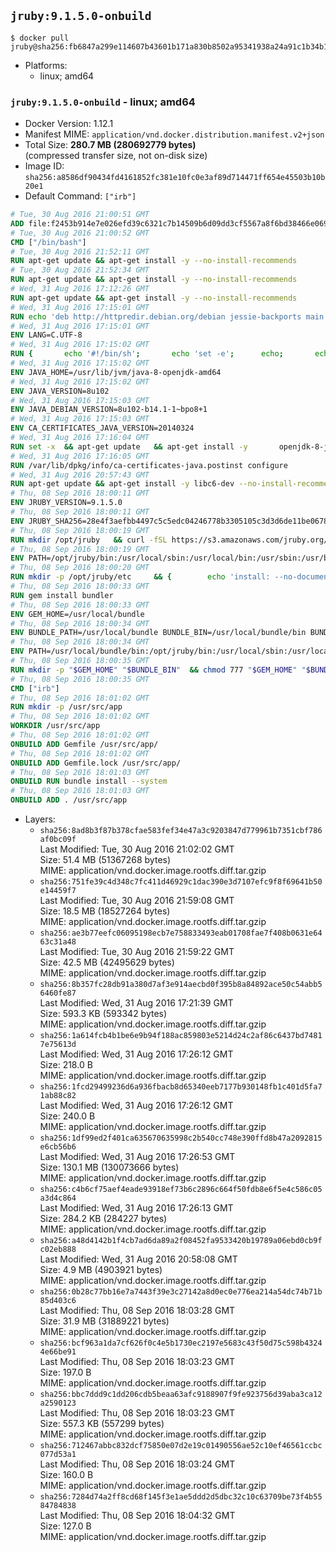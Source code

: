## `jruby:9.1.5.0-onbuild`

```console
$ docker pull jruby@sha256:fb6847a299e114607b43601b171a830b8502a95341938a24a91c1b34b1f7a019
```

-	Platforms:
	-	linux; amd64

### `jruby:9.1.5.0-onbuild` - linux; amd64

-	Docker Version: 1.12.1
-	Manifest MIME: `application/vnd.docker.distribution.manifest.v2+json`
-	Total Size: **280.7 MB (280692779 bytes)**  
	(compressed transfer size, not on-disk size)
-	Image ID: `sha256:a8586df90434fd4161852fc381e10fc0e3af89d714471ff654e45503b10b20e1`
-	Default Command: `["irb"]`

```dockerfile
# Tue, 30 Aug 2016 21:00:51 GMT
ADD file:f2453b914e7e026efd39c6321c7b14509b6d09dd3cf5567a8f6bd38466e06954 in / 
# Tue, 30 Aug 2016 21:00:52 GMT
CMD ["/bin/bash"]
# Tue, 30 Aug 2016 21:52:11 GMT
RUN apt-get update && apt-get install -y --no-install-recommends 		ca-certificates 		curl 		wget 	&& rm -rf /var/lib/apt/lists/*
# Tue, 30 Aug 2016 21:52:34 GMT
RUN apt-get update && apt-get install -y --no-install-recommends 		bzr 		git 		mercurial 		openssh-client 		subversion 				procps 	&& rm -rf /var/lib/apt/lists/*
# Wed, 31 Aug 2016 17:12:26 GMT
RUN apt-get update && apt-get install -y --no-install-recommends 		bzip2 		unzip 		xz-utils 	&& rm -rf /var/lib/apt/lists/*
# Wed, 31 Aug 2016 17:15:01 GMT
RUN echo 'deb http://httpredir.debian.org/debian jessie-backports main' > /etc/apt/sources.list.d/jessie-backports.list
# Wed, 31 Aug 2016 17:15:01 GMT
ENV LANG=C.UTF-8
# Wed, 31 Aug 2016 17:15:02 GMT
RUN { 		echo '#!/bin/sh'; 		echo 'set -e'; 		echo; 		echo 'dirname "$(dirname "$(readlink -f "$(which javac || which java)")")"'; 	} > /usr/local/bin/docker-java-home 	&& chmod +x /usr/local/bin/docker-java-home
# Wed, 31 Aug 2016 17:15:02 GMT
ENV JAVA_HOME=/usr/lib/jvm/java-8-openjdk-amd64
# Wed, 31 Aug 2016 17:15:02 GMT
ENV JAVA_VERSION=8u102
# Wed, 31 Aug 2016 17:15:03 GMT
ENV JAVA_DEBIAN_VERSION=8u102-b14.1-1~bpo8+1
# Wed, 31 Aug 2016 17:15:03 GMT
ENV CA_CERTIFICATES_JAVA_VERSION=20140324
# Wed, 31 Aug 2016 17:16:04 GMT
RUN set -x 	&& apt-get update 	&& apt-get install -y 		openjdk-8-jdk="$JAVA_DEBIAN_VERSION" 		ca-certificates-java="$CA_CERTIFICATES_JAVA_VERSION" 	&& rm -rf /var/lib/apt/lists/* 	&& [ "$JAVA_HOME" = "$(docker-java-home)" ]
# Wed, 31 Aug 2016 17:16:05 GMT
RUN /var/lib/dpkg/info/ca-certificates-java.postinst configure
# Wed, 31 Aug 2016 20:57:43 GMT
RUN apt-get update && apt-get install -y libc6-dev --no-install-recommends && rm -rf /var/lib/apt/lists/*
# Thu, 08 Sep 2016 18:00:11 GMT
ENV JRUBY_VERSION=9.1.5.0
# Thu, 08 Sep 2016 18:00:11 GMT
ENV JRUBY_SHA256=28e4f3aefbb4497c5c5edc04246778b3305105c3d3d6de11be067826cc5bb766
# Thu, 08 Sep 2016 18:00:19 GMT
RUN mkdir /opt/jruby   && curl -fSL https://s3.amazonaws.com/jruby.org/downloads/${JRUBY_VERSION}/jruby-bin-${JRUBY_VERSION}.tar.gz -o /tmp/jruby.tar.gz   && echo "$JRUBY_SHA256 /tmp/jruby.tar.gz" | sha256sum -c -   && tar -zx --strip-components=1 -f /tmp/jruby.tar.gz -C /opt/jruby   && rm /tmp/jruby.tar.gz   && update-alternatives --install /usr/local/bin/ruby ruby /opt/jruby/bin/jruby 1
# Thu, 08 Sep 2016 18:00:19 GMT
ENV PATH=/opt/jruby/bin:/usr/local/sbin:/usr/local/bin:/usr/sbin:/usr/bin:/sbin:/bin
# Thu, 08 Sep 2016 18:00:20 GMT
RUN mkdir -p /opt/jruby/etc 	&& { 		echo 'install: --no-document'; 		echo 'update: --no-document'; 	} >> /opt/jruby/etc/gemrc
# Thu, 08 Sep 2016 18:00:33 GMT
RUN gem install bundler
# Thu, 08 Sep 2016 18:00:33 GMT
ENV GEM_HOME=/usr/local/bundle
# Thu, 08 Sep 2016 18:00:34 GMT
ENV BUNDLE_PATH=/usr/local/bundle BUNDLE_BIN=/usr/local/bundle/bin BUNDLE_SILENCE_ROOT_WARNING=1 BUNDLE_APP_CONFIG=/usr/local/bundle
# Thu, 08 Sep 2016 18:00:34 GMT
ENV PATH=/usr/local/bundle/bin:/opt/jruby/bin:/usr/local/sbin:/usr/local/bin:/usr/sbin:/usr/bin:/sbin:/bin
# Thu, 08 Sep 2016 18:00:35 GMT
RUN mkdir -p "$GEM_HOME" "$BUNDLE_BIN" 	&& chmod 777 "$GEM_HOME" "$BUNDLE_BIN"
# Thu, 08 Sep 2016 18:00:35 GMT
CMD ["irb"]
# Thu, 08 Sep 2016 18:01:02 GMT
RUN mkdir -p /usr/src/app
# Thu, 08 Sep 2016 18:01:02 GMT
WORKDIR /usr/src/app
# Thu, 08 Sep 2016 18:01:02 GMT
ONBUILD ADD Gemfile /usr/src/app/
# Thu, 08 Sep 2016 18:01:02 GMT
ONBUILD ADD Gemfile.lock /usr/src/app/
# Thu, 08 Sep 2016 18:01:03 GMT
ONBUILD RUN bundle install --system
# Thu, 08 Sep 2016 18:01:03 GMT
ONBUILD ADD . /usr/src/app
```

-	Layers:
	-	`sha256:8ad8b3f87b378cfae583fef34e47a3c9203847d779961b7351cbf786af0bc09f`  
		Last Modified: Tue, 30 Aug 2016 21:02:02 GMT  
		Size: 51.4 MB (51367268 bytes)  
		MIME: application/vnd.docker.image.rootfs.diff.tar.gzip
	-	`sha256:751fe39c4d348c7fc411d46929c1dac390e3d7107efc9f8f69641b50e14459f7`  
		Last Modified: Tue, 30 Aug 2016 21:59:08 GMT  
		Size: 18.5 MB (18527264 bytes)  
		MIME: application/vnd.docker.image.rootfs.diff.tar.gzip
	-	`sha256:ae3b77eefc06095198ecb7e758833493eab01708fae7f408b0631e6463c31a48`  
		Last Modified: Tue, 30 Aug 2016 21:59:22 GMT  
		Size: 42.5 MB (42495629 bytes)  
		MIME: application/vnd.docker.image.rootfs.diff.tar.gzip
	-	`sha256:8b357fc28db91a380d7af3e914aecbd0f395b8a84892ace50c54abb56460fe87`  
		Last Modified: Wed, 31 Aug 2016 17:21:39 GMT  
		Size: 593.3 KB (593342 bytes)  
		MIME: application/vnd.docker.image.rootfs.diff.tar.gzip
	-	`sha256:1a614fcb4b1be6e9b94f188ac859803e5214d24c2af86c6437bd74817e75613d`  
		Last Modified: Wed, 31 Aug 2016 17:26:12 GMT  
		Size: 218.0 B  
		MIME: application/vnd.docker.image.rootfs.diff.tar.gzip
	-	`sha256:1fcd29499236d6a936fbacb8d65340eeb7177b930148fb1c401d5fa71ab88c82`  
		Last Modified: Wed, 31 Aug 2016 17:26:12 GMT  
		Size: 240.0 B  
		MIME: application/vnd.docker.image.rootfs.diff.tar.gzip
	-	`sha256:1df99ed2f401ca635670635998c2b540cc748e390ffd8b47a2092815e6cb56b6`  
		Last Modified: Wed, 31 Aug 2016 17:26:53 GMT  
		Size: 130.1 MB (130073666 bytes)  
		MIME: application/vnd.docker.image.rootfs.diff.tar.gzip
	-	`sha256:c4b6cf75aef4eade93918ef73b6c2896c664f50fdb8e6f5e4c586c05a3d4c864`  
		Last Modified: Wed, 31 Aug 2016 17:26:13 GMT  
		Size: 284.2 KB (284227 bytes)  
		MIME: application/vnd.docker.image.rootfs.diff.tar.gzip
	-	`sha256:a48d4142b1f4cb7ad6da89a2f08452fa9533420b19789a06ebd0cb9fc02eb888`  
		Last Modified: Wed, 31 Aug 2016 20:58:08 GMT  
		Size: 4.9 MB (4903921 bytes)  
		MIME: application/vnd.docker.image.rootfs.diff.tar.gzip
	-	`sha256:0b28c77bb16e7a7443f39e3c27142a8d0ec0e776ea214a54dc74b71b85d403c6`  
		Last Modified: Thu, 08 Sep 2016 18:03:28 GMT  
		Size: 31.9 MB (31889221 bytes)  
		MIME: application/vnd.docker.image.rootfs.diff.tar.gzip
	-	`sha256:bcf963a1da7cf626f0c4e5b1730ec2197e5683c43f50d75c598b43244e66be91`  
		Last Modified: Thu, 08 Sep 2016 18:03:23 GMT  
		Size: 197.0 B  
		MIME: application/vnd.docker.image.rootfs.diff.tar.gzip
	-	`sha256:bbc7ddd9c1dd206cdb5beaa63afc9188907f9fe923756d39aba3ca12a2590123`  
		Last Modified: Thu, 08 Sep 2016 18:03:23 GMT  
		Size: 557.3 KB (557299 bytes)  
		MIME: application/vnd.docker.image.rootfs.diff.tar.gzip
	-	`sha256:712467abbc832dcf75850e07d2e19c01490556ae52c10ef46561ccbc077d53a1`  
		Last Modified: Thu, 08 Sep 2016 18:03:24 GMT  
		Size: 160.0 B  
		MIME: application/vnd.docker.image.rootfs.diff.tar.gzip
	-	`sha256:7284d74a2ff8cd68f145f3e1ae5ddd2d5dbc32c10c63709be73f4b5584784838`  
		Last Modified: Thu, 08 Sep 2016 18:04:32 GMT  
		Size: 127.0 B  
		MIME: application/vnd.docker.image.rootfs.diff.tar.gzip
